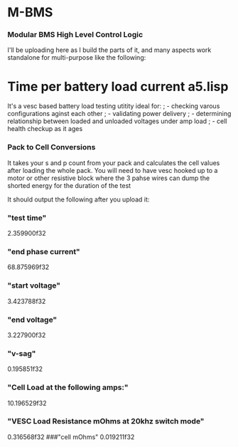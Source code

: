 # M-BMS
### Modular BMS High Level Control Logic
I'll be uploading here as I build the parts of it, and many aspects work standalone for multi-purpose like the following:

# Time per battery load current a5.lisp
It's a vesc based battery load testing utitity ideal for:
;  - checking varous configurations aginst each other
;  - validating power delivery
;  - determining relationship between loaded and unloaded voltages under amp load
;  - cell health checkup as it ages

### Pack to Cell Conversions
It takes your s and p count from your pack and calculates the cell values after loading the whole pack.
You will need to have vesc hooked up to a motor or other resistive block where the 3 pahse wires can dump the shorted energy for the duration of the test

It should output the following after you upload it:
### "test time"
2.359900f32
### "end phase current"
68.875969f32
### "start voltage"
3.423788f32
### "end voltage"
3.227900f32
### "v-sag"
0.195851f32
### "Cell Load at the following amps:"
10.196529f32
### "VESC Load Resistance mOhms at 20khz switch mode"
0.316568f32
###"cell mOhms"
0.019211f32
